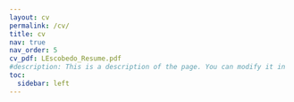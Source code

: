 ```yaml
---
layout: cv
permalink: /cv/
title: cv
nav: true
nav_order: 5
cv_pdf: LEscobedo_Resume.pdf
#description: This is a description of the page. You can modify it in '_pages/cv.md'. You can also change or remove the top pdf download button.
toc:
  sidebar: left
---
```

